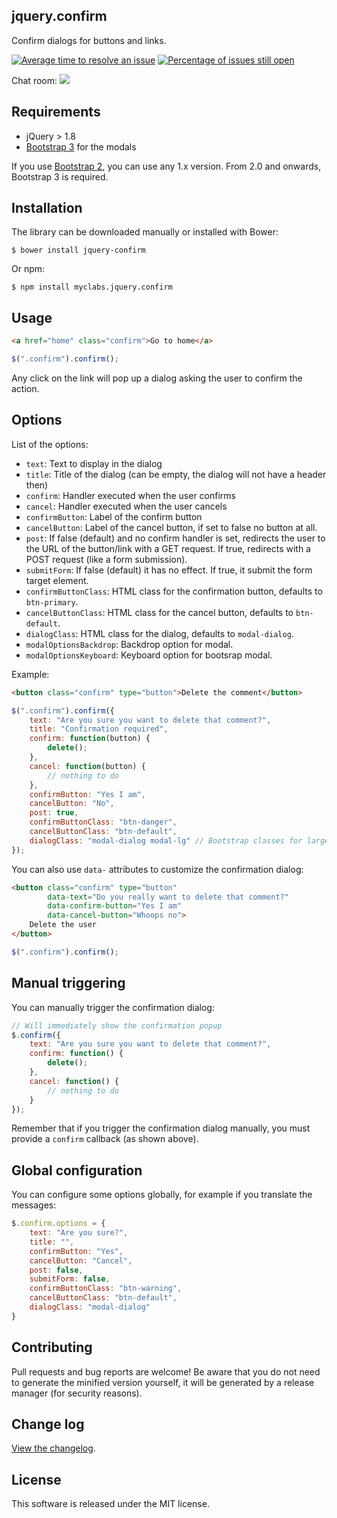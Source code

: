 ## jquery.confirm

Confirm dialogs for buttons and links.

[![Average time to resolve an issue](http://isitmaintained.com/badge/resolution/myclabs/jquery.confirm.svg)](http://isitmaintained.com/project/myclabs/jquery.confirm "Average time to resolve an issue")
[![Percentage of issues still open](http://isitmaintained.com/badge/open/myclabs/jquery.confirm.svg)](http://isitmaintained.com/project/myclabs/jquery.confirm "Percentage of issues still open")

Chat room: [![](https://badges.gitter.im/myclabs/jquery.confirm.png)](https://gitter.im/myclabs/jquery.confirm)

## Requirements

- jQuery > 1.8
- [Bootstrap 3](http://getbootstrap.com/) for the modals

If you use [Bootstrap 2](http://twitter.github.com/bootstrap/), you can use any 1.x version. From 2.0 and onwards, Bootstrap 3 is required.

## Installation

The library can be downloaded manually or installed with Bower:

```
$ bower install jquery-confirm
```

Or npm:

```
$ npm install myclabs.jquery.confirm
```

## Usage

```html
<a href="home" class="confirm">Go to home</a>
```

```javascript
$(".confirm").confirm();
```

Any click on the link will pop up a dialog asking the user to confirm the action.

## Options

List of the options:

- `text`: Text to display in the dialog
- `title`: Title of the dialog (can be empty, the dialog will not have a header then)
- `confirm`: Handler executed when the user confirms
- `cancel`: Handler executed when the user cancels
- `confirmButton`: Label of the confirm button
- `cancelButton`: Label of the cancel button, if set to false no button at all.
- `post`: If false (default) and no confirm handler is set, redirects the user to the URL of the button/link with a GET request. If true, redirects with a POST request (like a form submission).
- `submitForm`: If false (default) it has no effect. If true, it submit the form target element.
- `confirmButtonClass`: HTML class for the confirmation button, defaults to `btn-primary`.
- `cancelButtonClass`: HTML class for the cancel button, defaults to `btn-default`.
- `dialogClass`: HTML class for the dialog, defaults to `modal-dialog`.
- `modalOptionsBackdrop`: Backdrop option for modal.
- `modalOptionsKeyboard`: Keyboard option for bootsrap modal.

Example:

```html
<button class="confirm" type="button">Delete the comment</button>
```

```javascript
$(".confirm").confirm({
    text: "Are you sure you want to delete that comment?",
    title: "Confirmation required",
    confirm: function(button) {
        delete();
    },
    cancel: function(button) {
        // nothing to do
    },
    confirmButton: "Yes I am",
    cancelButton: "No",
    post: true,
    confirmButtonClass: "btn-danger",
    cancelButtonClass: "btn-default",
    dialogClass: "modal-dialog modal-lg" // Bootstrap classes for large modal
});
```

You can also use `data-` attributes to customize the confirmation dialog:

```html
<button class="confirm" type="button"
        data-text="Do you really want to delete that comment?"
        data-confirm-button="Yes I am"
        data-cancel-button="Whoops no">
    Delete the user
</button>
```

```javascript
$(".confirm").confirm();
```

## Manual triggering

You can manually trigger the confirmation dialog:

```javascript
// Will immediately show the confirmation popup
$.confirm({
    text: "Are you sure you want to delete that comment?",
    confirm: function() {
        delete();
    },
    cancel: function() {
        // nothing to do
    }
});
```

Remember that if you trigger the confirmation dialog manually, you must provide a `confirm` callback (as shown above).

## Global configuration

You can configure some options globally, for example if you translate the messages:

```javascript
$.confirm.options = {
    text: "Are you sure?",
    title: "",
    confirmButton: "Yes",
    cancelButton: "Cancel",
    post: false,
    submitForm: false,
    confirmButtonClass: "btn-warning",
    cancelButtonClass: "btn-default",
    dialogClass: "modal-dialog"
}
```

## Contributing

Pull requests and bug reports are welcome! Be aware that you do not need to generate the minified version yourself,
it will be generated by a release manager (for security reasons).

## Change log

[View the changelog](https://github.com/myclabs/jquery.confirm/releases).

## License

This software is released under the MIT license.
